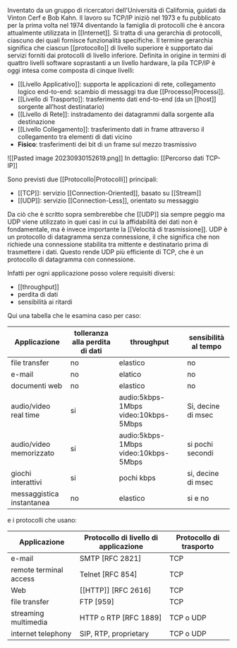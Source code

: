 Inventato da un gruppo di ricercatori dell'Università di California, guidati da Vinton Cerf e Bob Kahn. Il lavoro su TCP/IP iniziò nel 1973 e fu pubblicato per la prima volta nel 1974 diventando la famiglia di protocolli che è ancora attualmente utilizzata in [[Internet]].
Si tratta di una gerarchia di protocolli, ciascuno dei quali fornisce funzionalità specifiche.
Il termine gerarchia significa che ciascun [[protocollo]] di livello superiore è supportato dai servizi forniti dai protocolli di livello inferiore.
Definita in origine in termini di quattro livelli software soprastanti a un livello hardware, la pila TCP/IP è oggi intesa come composta di cinque livelli:
- [[Livello Applicativo]]: supporta le applicazioni di rete, collegamento logico end-to-end: scambio di messaggi tra due [[Processo|Processi]].
- [[Livello di Trasporto]]: trasferimento dati end-to-end (da un [[host]] sorgente all’host destinatario)
- [[Livello di Rete]]: instradamento dei datagrammi dalla sorgente alla destinazione
- [[Livello Collegamento]]: trasferimento dati in frame attraverso il collegamento tra elementi di dati vicino
- **Fisico**: trasferimenti dei bit di un frame sul mezzo trasmissivo

![[Pasted image 20230930152619.png]]
In dettaglio: [[Percorso dati TCP-IP]]

Sono previsti due [[Protocollo|Protocolli]] principali:
- [[TCP]]: servizio [[Connection-Oriented]], basato su [[Stream]]
- [[UDP]]: servizio [[Connection-Less]], orientato su messaggio

Da ciò che è scritto sopra sembrerebbe che [[UDP]] sia sempre peggio ma UDP viene utilizzato in quei casi in cui la affidabilità dei dati non è fondamentale, ma è invece importante la [[Velocità di trasmissione]]. UDP è un protocollo di datagramma senza connessione, il che significa che non richiede una connessione stabilita tra mittente e destinatario prima di trasmettere i dati. Questo rende UDP più efficiente di TCP, che è un protocollo di datagramma con connessione.

Infatti per ogni applicazione posso volere requisiti diversi:
- [[throughput]]
- perdita di dati
- sensibilità ai ritardi

Qui una tabella che le esamina caso per caso:

| Applicazione              | tolleranza alla perdita di dati | throughput                                | sensibilità al tempo |
| ------------------------- | ------------------------------- | ----------------------------------------- | -------------------- |
| file transfer             | no                              | elastico                                  | no                   |
| e-mail                    | no                              | elatico                                   | no                   |
| documenti web             | no                              | elastico                                  | no                   |
| audio/video real time     | si                              | audio:5kbps-1Mbps video:10kbps-5Mbps | Si, decine di msec   |
| audio/video memorizzato   | si                              | audio:5kbps-1Mbps video:10kbps-5Mbps  | si pochi secondi     |
| giochi interattivi        | si                              | pochi kbps                                | si, decine di msec   |
| messaggistica instantanea | no                              | elastico                                  | si e no              |                     |                                 |                                           |                      |

e i protocolli che usano:

| Applicazione           | Protocollo di livello di applicazione | Protocollo di trasporto |
| ---------------------- | ------------------------------------- | ---------------------- |
| e-mail                 | SMTP [RFC 2821]                       | TCP                    |
| remote terminal access | Telnet [RFC 854]                      | TCP                    |
| Web                    | [[HTTP]] [RFC 2616]                       | TCP                    |
| file transfer          | FTP [959]                             | TCP                    |
| streaming multimedia   | HTTP o RTP [RFC 1889]                 | TCP o UDP              |
| internet telephony     | SIP, RTP, proprietary                 | TCP o UDP                       |
